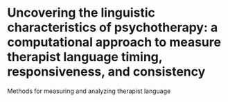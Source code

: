 # Uncovering the linguistic characteristics of psychotherapy: a computational approach to measure therapist language timing, responsiveness, and consistency
Methods for measuring and analyzing therapist language
